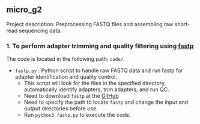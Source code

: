 ## micro_g2
Project description: Preprocessing FASTQ files and assembling raw short-read sequencing data.

### 1. To perform adapter trimming and quality filtering using [fastp](https://doi.org/10.1093/bioinformatics/bty560)
The code is located in the following path: `code/`.
- `fastp.py` : Python script to handle raw FASTQ data and run fastp for adapter identification and quality control.
  - This script will look for the files in the specified directory, automatically identify adapters, trim adapters, and run QC.
  - Need to download `fastp` at the [GitHub](https://github.com/OpenGene/fastp)
  - Need to specify the path to locate `fastp` and change the input and output directories before use.
  - Run `python3 fastp.py` to execute the code.
